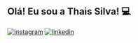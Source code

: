 ## Olá! Eu sou a Thais Silva! 💻

[![instagram](https://img.shields.io/badge/Instagram-E4405F?style=for-the-badge&logo=instagram&logoColor=white)](https://www.instagram.com/ihsinhah/)
[![linkedin](https://img.shields.io/badge/LinkedIn-0077B5?style=for-the-badge&logo=linkedin&logoColor=white)](https://www.linkedin.com/in/thais-souza-silva-77369328a/)

